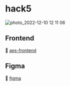 # hack5

![photo_2022-12-10 12 11 06](https://user-images.githubusercontent.com/90460154/206842648-d02dc01c-1713-47cd-b80f-c04389dc095e.jpeg)

## Frontend
 :link: [aes-frontend](https://github.com/Nikita-quartZ/aes-frontend)

## Figma
:link: [figma](https://www.figma.com/file/8wZVkvK7VP33YmVbK3p7jP/Untitled?node-id=0%3A3&t=PjvoEU6RV6kLgFeC-0)
